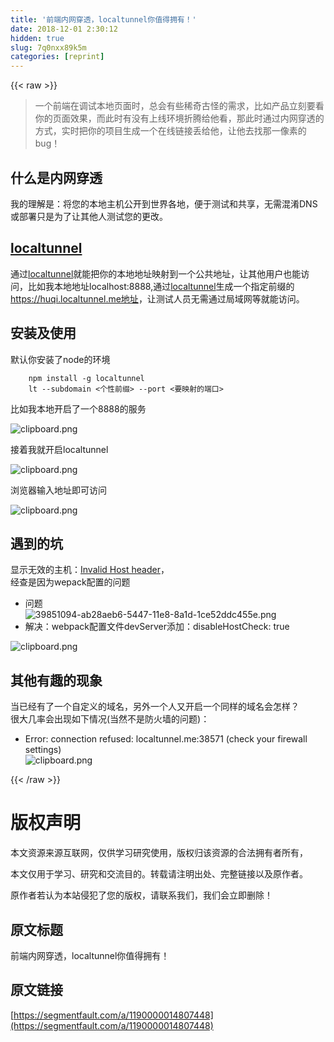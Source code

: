 ```yaml
---
title: '前端内网穿透，localtunnel你值得拥有！' 
date: 2018-12-01 2:30:12
hidden: true
slug: 7q0nxx89k5m
categories: [reprint]
---
```


{{< raw >}}

                    
<blockquote>一个前端在调试本地页面时，总会有些稀奇古怪的需求，比如产品立刻要看你的页面效果，而此时有没有上线环境折腾给他看，那此时通过内网穿透的方式，实时把你的项目生成一个在线链接丢给他，让他去找那一像素的bug！</blockquote>
<h2 id="articleHeader0">什么是内网穿透</h2>
<p>我的理解是：将您的本地主机公开到世界各地，便于测试和共享，无需混淆DNS或部署只是为了让其他人测试您的更改。</p>
<h2 id="articleHeader1"><a href="https://github.com/localtunnel/localtunnel" rel="nofollow noreferrer" target="_blank">localtunnel</a></h2>
<p>通过<a href="https://github.com/localtunnel/localtunnel" rel="nofollow noreferrer" target="_blank">localtunnel</a>就能把你的本地地址映射到一个公共地址，让其他用户也能访问，比如我本地地址localhost:8888,通过<a href="https://github.com/localtunnel/localtunnel" rel="nofollow noreferrer" target="_blank">localtunnel</a>生成一个指定前缀的<a href="https://huqi.localtunnel.me%E5%9C%B0%E5%9D%80" rel="nofollow noreferrer" target="_blank">https://huqi.localtunnel.me地址</a>，让测试人员无需通过局域网等就能访问。</p>
<h2 id="articleHeader2">安装及使用</h2>
<p>默认你安装了node的环境</p>
<div class="widget-codetool" style="display:none;">
      <div class="widget-codetool--inner">
      <span class="selectCode code-tool" data-toggle="tooltip" data-placement="top" title="" data-original-title="全选"></span>
      <span type="button" class="copyCode code-tool" data-toggle="tooltip" data-placement="top" data-clipboard-text="    npm install -g localtunnel  
    lt --subdomain <个性前缀> --port <要映射的端口>
" title="" data-original-title="复制"></span>
      <span type="button" class="saveToNote code-tool" data-toggle="tooltip" data-placement="top" title="" data-original-title="放进笔记"></span>
      </div>
      </div><pre class="hljs xml"><code>    npm install -g localtunnel  
    lt --subdomain <span class="hljs-tag">&lt;<span class="hljs-name">个性前缀</span>&gt;</span> --port <span class="hljs-tag">&lt;<span class="hljs-name">要映射的端口</span>&gt;</span>
</code></pre>
<p>比如我本地开启了一个8888的服务</p>
<p><span class="img-wrap"><img data-src="/img/bVbaifj?w=778&amp;h=148" src="https://static.alili.tech/img/bVbaifj?w=778&amp;h=148" alt="clipboard.png" title="clipboard.png" style="cursor: pointer; display: inline;"></span></p>
<p>接着我就开启localtunnel  </p>
<p><span class="img-wrap"><img data-src="/img/bVbaifq?w=885&amp;h=74" src="https://static.alili.tech/img/bVbaifq?w=885&amp;h=74" alt="clipboard.png" title="clipboard.png" style="cursor: pointer; display: inline;"></span></p>
<p>浏览器输入地址即可访问</p>
<p><span class="img-wrap"><img data-src="/img/bVbaifF?w=598&amp;h=1002" src="https://static.alili.tech/img/bVbaifF?w=598&amp;h=1002" alt="clipboard.png" title="clipboard.png" style="cursor: pointer; display: inline;"></span></p>
<h2 id="articleHeader3">遇到的坑</h2>
<p>显示无效的主机：<a href="https://github.com/localtunnel/localtunnel/issues/244" rel="nofollow noreferrer" target="_blank">Invalid Host header</a>，<br>经查是因为wepack配置的问题</p>
<ul>
<li>问题<br><span class="img-wrap"><img data-src="/img/bVbaioG?w=565&amp;h=121" src="https://static.alili.tech/img/bVbaioG?w=565&amp;h=121" alt="39851094-ab28aeb6-5447-11e8-8a1d-1ce52ddc455e.png" title="39851094-ab28aeb6-5447-11e8-8a1d-1ce52ddc455e.png" style="cursor: pointer; display: inline;"></span>
</li>
<li>解决：webpack配置文件devServer添加：disableHostCheck: true</li>
</ul>
<p><span class="img-wrap"><img data-src="/img/bVbaipj?w=1361&amp;h=440" src="https://static.alili.tech/img/bVbaipj?w=1361&amp;h=440" alt="clipboard.png" title="clipboard.png" style="cursor: pointer; display: inline;"></span></p>
<h2 id="articleHeader4">其他有趣的现象</h2>
<p>当已经有了一个自定义的域名，另外一个人又开启一个同样的域名会怎样？<br>很大几率会出现如下情况(当然不是防火墙的问题)：</p>
<ul><li>Error: connection refused: localtunnel.me:38571 (check your firewall settings)<br><span class="img-wrap"><img data-src="/img/bVbairm?w=1218&amp;h=322" src="https://static.alili.tech/img/bVbairm?w=1218&amp;h=322" alt="clipboard.png" title="clipboard.png" style="cursor: pointer; display: inline;"></span>
</li></ul>

                
{{< /raw >}}

# 版权声明
本文资源来源互联网，仅供学习研究使用，版权归该资源的合法拥有者所有，

本文仅用于学习、研究和交流目的。转载请注明出处、完整链接以及原作者。

原作者若认为本站侵犯了您的版权，请联系我们，我们会立即删除！

## 原文标题
前端内网穿透，localtunnel你值得拥有！

## 原文链接
[https://segmentfault.com/a/1190000014807448](https://segmentfault.com/a/1190000014807448)

